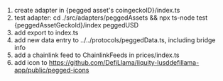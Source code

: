1. create adapter in {pegged asset's coingeckoID}/index.ts
2. test adapter: cd ./src/adapters/peggedAssets && npx ts-node test {peggedAssetGeckoId}/index peggedUSD
3. add export to index.ts
4. add new data entry to ../../protocols/peggedData.ts, including bridge info
5. add a chainlink feed to ChainlinkFeeds in prices/index.ts
6. add icon to https://github.com/DefiLlama/liquity-lusddefillama-app/public/pegged-icons
